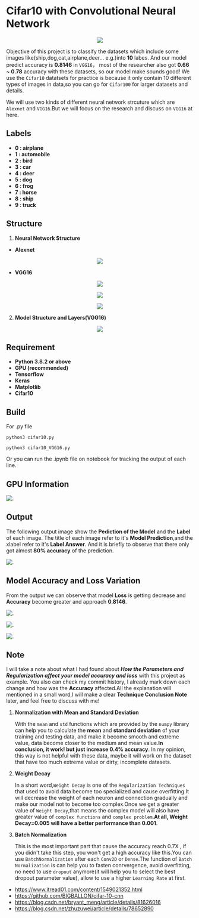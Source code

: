 # Cifar10 with Convolutional Neural Network

<p align="center">
  <img src='img/img_01.png'>
</p>

Objective of this project is to classify the datasets which include some images like(ship,dog,cat,airplane,deer... e.g.)into **10** labes. And our model predict accuracy is **0.8146** in ``VGG16``， most of the researcher also got **0.66 ~ 0.78** accuracy with these datasets, so our model make sounds good! We use the ``Cifar10`` datatsets for practice is because it only contain 10 different types of images in data,so you can go for ```Cifar100``` for larger datasets and details.

We will use two kinds of different neural network strcuture which are ``Alexnet`` and ``VGG16``.But we will focus on the research and discuss on ``VGG16`` at here.

## Labels

  - **0 : airplane**
  - **1 : automobile**
  - **2 : bird**
  - **3 : car**
  - **4 : deer**
  - **5 : dog**
  - **6 : frog**
  - **7 : horse**
  - **8 : ship**
  - **9 : truck**
  

## Structure 

1. **Neural Network Structure**
  - **Alexnet**
  <p align='center'>
    <img src='img/alexnet_structure.png'>
  </p>
  
  - **VGG16**
  <p align='center'>
    <img src='img/vgg16_structure_02.png'>
  </p>
  
  
  <p align='center'>
    <img src='img/vgg16_structure_03.png'>
  </p>
  
  
  <p align='center'>
    <img src='img/vgg16_structure_01.jpg'>
  </p>

2. **Model Structure and Layers(VGG16)**

<p align='center'>
  <img src='img/model.png'>  
</p>


## Requirement
  - **Python 3.8.2 or above**
  - **GPU (recommended)**
  - **Tensorflow**
  - **Keras**
  - **Matplotlib**
  - **Cifar10**
  
## Build
For .py file
```
python3 cifar10.py
```

```
python3 cifar10_VGG16.py
```
Or you can run the .ipynb file on notebook for tracking the output of each line.

## GPU Information

![.](img/gpu_information.png)

## Output
The following output image show the **Pediction of the Model** and the **Label** of each image.
The title of each image refer to it's **Model Prediction**,and the xlabel refer to it's **Label Answer**.
And it is briefly to observe that there only got almost **80% accuracy** of the prediction.

![.](img/model_prediction.png)

## Model Accuracy and Loss Variation
From the output we can observe that model **Loss** is getting decrease and **Accuracy** become greater and approach **0.8146**.

![.](img/model_accuracy.png)

![.](img/model_loss.png)

![.](img/epoch.png)

## Note
I will take a note about what I had found about ***How the Parameters and Regularization affect your model accuracy and loss*** with this project as example. You also can check my commit history, I already mark down each change and how was the **Accuracy** affected.All the explanation will mentioned in a small word,I will make a clear **Technique Conclusion Note** later, and feel free to discuss with me!

  1. **Normalization with Mean and Standard Deviation**
     
     With the ``mean`` and ``std`` functions which are provided by the ``numpy`` library can help you to calculate the **mean** and **standard deviation** of your training and testing data, and make it become smooth and extreme value, data become closer to the medium and mean value.**In conclusion, it work! but just increase 0.4% accuracy**. In my opinion, this way is not helpful with these data, maybe it will work on the dataset that have too much extreme value or dirty, incomplete datasets.
     
  2. **Weight Decay**
     
     In a short word,``Weight Decay`` is one of the ``Regularization Techniques`` that used to avoid data become too specialized and cause overfitting.It will decrease the weight of each neuron and connection gradually and make our model not to become too complex.Once we get a greater value of ``Weight Decay``,that means the complex model will also have greater value of ``complex functions`` and ``complex problem``.**At all, Weight Decay=0.005 will have a better performance than 0.001**.
     
  3. **Batch Normalization**
  
     This is the most important part that cause the accuracy reach 0.7X , if you didn't take this step, you won't get a high accuracy like this.You can use ``BatchNormalization`` after each ``Conv2D`` or ``Dense``.The function of ``Batch Normalization`` is can help you to fasten conrvergence, avoid overfitting, no need to use ``dropout`` anymore(it will help you to select the best dropout parameter value), allow to use a higher ``Learning Rate`` at first.
     
     
* https://www.itread01.com/content/1549021352.html
* https://github.com/BIGBALLON/cifar-10-cnn
* https://blog.csdn.net/bryant_meng/article/details/81626016
* https://blog.csdn.net/zhuzuwei/article/details/78652890
